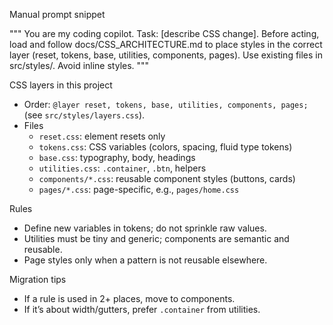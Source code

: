 Manual prompt snippet

"""
You are my coding copilot. Task: [describe CSS change].
Before acting, load and follow docs/CSS_ARCHITECTURE.md to place styles in the correct layer (reset, tokens, base, utilities, components, pages). Use existing files in src/styles/. Avoid inline styles.
"""

CSS layers in this project
- Order: `@layer reset, tokens, base, utilities, components, pages;` (see `src/styles/layers.css`).
- Files
  - `reset.css`: element resets only
  - `tokens.css`: CSS variables (colors, spacing, fluid type tokens)
  - `base.css`: typography, body, headings
  - `utilities.css`: `.container`, `.btn`, helpers
  - `components/*.css`: reusable component styles (buttons, cards)
  - `pages/*.css`: page-specific, e.g., `pages/home.css`

Rules
- Define new variables in tokens; do not sprinkle raw values.
- Utilities must be tiny and generic; components are semantic and reusable.
- Page styles only when a pattern is not reusable elsewhere.

Migration tips
- If a rule is used in 2+ places, move to components.
- If it’s about width/gutters, prefer `.container` from utilities.

